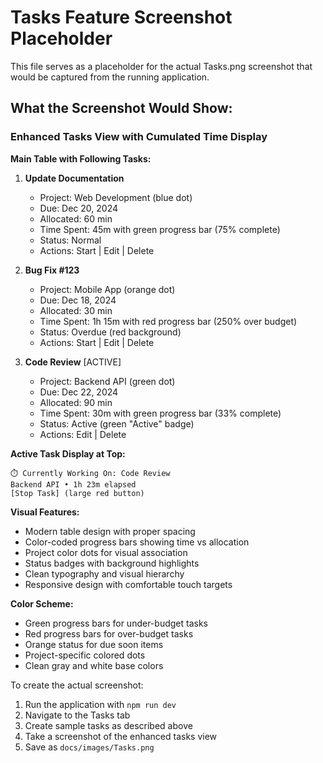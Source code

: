 # Tasks Feature Screenshot Placeholder

This file serves as a placeholder for the actual Tasks.png screenshot that would be captured from the running application.

## What the Screenshot Would Show:

### Enhanced Tasks View with Cumulated Time Display

**Main Table with Following Tasks:**

1. **Update Documentation** 
   - Project: Web Development (blue dot)
   - Due: Dec 20, 2024
   - Allocated: 60 min
   - Time Spent: 45m with green progress bar (75% complete)
   - Status: Normal
   - Actions: Start | Edit | Delete

2. **Bug Fix #123** 
   - Project: Mobile App (orange dot)
   - Due: Dec 18, 2024 
   - Allocated: 30 min
   - Time Spent: 1h 15m with red progress bar (250% over budget)
   - Status: Overdue (red background)
   - Actions: Start | Edit | Delete

3. **Code Review** [ACTIVE]
   - Project: Backend API (green dot)
   - Due: Dec 22, 2024
   - Allocated: 90 min
   - Time Spent: 30m with green progress bar (33% complete)
   - Status: Active (green "Active" badge)
   - Actions: Edit | Delete

**Active Task Display at Top:**
```
⏱️ Currently Working On: Code Review
Backend API • 1h 23m elapsed
[Stop Task] (large red button)
```

**Visual Features:**
- Modern table design with proper spacing
- Color-coded progress bars showing time vs allocation
- Project color dots for visual association
- Status badges with background highlights
- Clean typography and visual hierarchy
- Responsive design with comfortable touch targets

**Color Scheme:**
- Green progress bars for under-budget tasks
- Red progress bars for over-budget tasks
- Orange status for due soon items
- Project-specific colored dots
- Clean gray and white base colors

To create the actual screenshot:
1. Run the application with `npm run dev`
2. Navigate to the Tasks tab
3. Create sample tasks as described above
4. Take a screenshot of the enhanced tasks view
5. Save as `docs/images/Tasks.png`